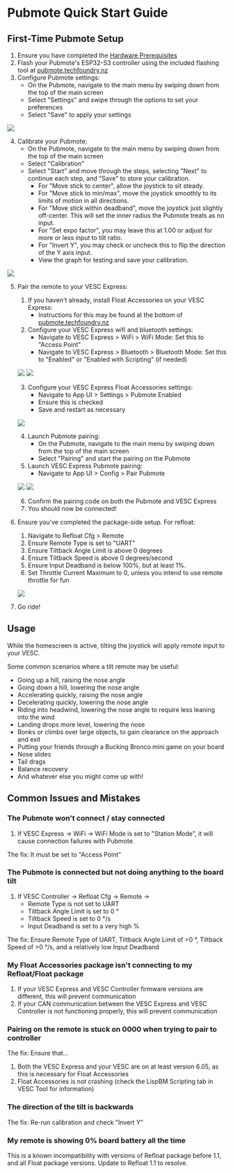 # Pubmote Quick Start Guide

## First-Time Pubmote Setup

1. Ensure you have completed the [Hardware Prerequisites](/README.md#hardware-prerequisites)
2. Flash your Pubmote's ESP32-S3 controller using the included flashing tool at [pubmote.techfoundry.nz](https://pubmote.techfoundry.nz/)
3. Configure Pubmote settings:
    - On the Pubmote, navigate to the main menu by swiping down from the top of the main screen
    - Select "Settings" and swipe through the options to set your preferences
    - Select "Save" to apply your settings

![](configure_pubmote_settings.gif)

4. Calibrate your Pubmote:
    - On the Pubmote, navigate to the main menu by swiping down from the top of the main screen
    - Select "Calibration"
    - Select "Start" and move through the steps, selecting "Next" to continue each step, and "Save" to store your calibration.
        - For "Move stick to center", allow the joystick to sit steady.
        - For "Move stick to min/max", move the joystick smoothly to its limits of motion in all directions.
        - For "Move stick within deadband", move the joystick just slightly off-center. This will set the inner radius the Pubmote treats as no input.
        - For "Set expo factor", you may leave this at 1.00 or adjust for more or less input to tilt ratio.
        - For "Invert Y", you may check or uncheck this to flip the direction of the Y axis input.
        - View the graph for testing and save your calibration.

![](configure_mote_calibration.gif)

5. Pair the remote to your VESC Express:
    
    1. If you haven't already, install Float Accessories on your VESC Express:
        - Instructions for this may be found at the bottom of [pubmote.techfoundry.nz](https://pubmote.techfoundry.nz)
    2. Configure your VESC Express wifi and bluetooth settings:
        - Navigate to VESC Express > WiFi > WiFi Mode: Set this to "Access Point"
        - Navigate to VESC Express > Bluetooth > Bluetooth Mode: Set this to "Enabled" or "Enabled with Scripting" (if needed)

    ![](configure_ve_wifi.png)
    ![](configure_ve_bluetooth.png)

    3. Configure your VESC Express Float Accessories settings:
        - Navigate to App UI > Settings > Pubmote Enabled
        - Ensure this is checked
        - Save and restart as necessary

    ![](configure_ve_fa_settings.png)

    4. Launch Pubmote pairing:
        - On the Pubmote, navigate to the main menu by swiping down from the top of the main screen
        - Select "Pairing" and start the pairing on the Pubmote
    5. Launch VESC Express Pubmote pairing:
        - Navigate to App UI > Config > Pair Pubmote

    ![](configure_ve_fa_pairing.png)
    ![](configure_mote_pairing.gif)

    6. Confirm the pairing code on both the Pubmote and VESC Express
    7. You should now be connected!

6. Ensure you've completed the package-side setup. For refloat:
    1. Navigate to Refloat Cfg > Remote
    2. Ensure Remote Type is set to "UART"
    3. Ensure Tiltback Angle Limit is above 0 degrees
    4. Ensure Tiltback Speed is above 0 degrees/second
    5. Ensure Input Deadband is below 100%, but at least 1%.
    6. Set Throttle Current Maximum to 0, unless you intend to use remote throttle for fun
    
    ![](configure_vesc_refloat.png)

7. Go ride!

## Usage

While the homescreen is active, tilting the joystick will apply remote input to your VESC.

Some common scenarios where a tilt remote may be useful:
- Going up a hill, raising the nose angle
- Going down a hill, lowering the nose angle
- Accelerating quickly, raising the nose angle
- Decelerating quickly, lowering the nose angle
- Riding into headwind, lowering the nose angle to require less leaning into the wind
- Landing drops more level, lowering the nose
- Bonks or climbs over large objects, to gain clearance on the approach and exit
- Putting your friends through a Bucking Bronco mini game on your board
- Nose slides
- Tail drags
- Balance recovery
- And whatever else you might come up with!

## Common Issues and Mistakes

### The Pubmote won't connect / stay connected

1. If VESC Express -> WiFi -> WiFi Mode is set to "Station Mode", it will cause connection failures with Pubmote.

The fix: It must be set to "Access Point"

### The Pubmote is connected but not doing anything to the board tilt

1. If VESC Controller -> Refloat Cfg -> Remote ->
      - Remote Type is not set to UART
      - Tiltback Angle Limit is set to 0 °
      - Tiltback Speed is set to 0 °/s
      - Input Deadband is set to a very high %

The fix: Ensure Remote Type of  UART, Tiltback Angle Limit of >0 °, Tiltback Speed of >0 °/s, and a relatively low Input Deadband

### My Float Accessories package isn't connecting to my Refloat/Float package

1. If your VESC Express and VESC Controller firmware versions are different, this will prevent communication
2. If your CAN communication between the VESC Express and VESC Controller is not functioning properly, this will prevent communication

### Pairing on the remote is stuck on 0000 when trying to pair to controller

The fix: Ensure that...
1. Both the VESC Express and your VESC are on at least version 6.05, as this is necessary for Float Accessories
2. Float Accessories is not crashing (check the LispBM Scripting tab in VESC Tool for information)

### The direction of the tilt is backwards

The fix: Re-run calibration and check "Invert Y"

### My remote is showing 0% board battery all the time

This is a known incompatibility with versions of Refloat package before 1.1, and all Float package versions. Update to Refloat 1.1 to resolve.
